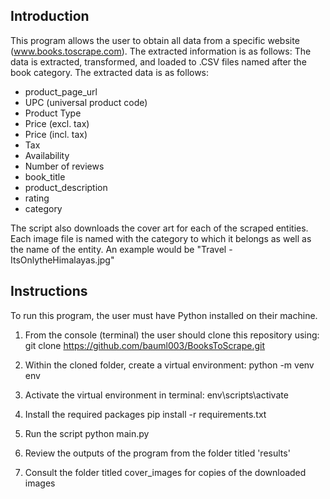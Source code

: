 Introduction
-
This program allows the user to obtain all data from a specific website (www.books.toscrape.com). The extracted information is as follows: 
The data is extracted, transformed, and loaded to .CSV files named after the book category. 
The extracted data is as follows:
- product_page_url
- UPC (universal product code)
- Product Type
- Price (excl. tax)
- Price (incl. tax)
- Tax
- Availability
- Number of reviews
- book_title
- product_description
- rating
- category

The script also downloads the cover art for each of the scraped entities. 
Each image file is named with the category to which it belongs as well as the name of the entity. 
An example would be "Travel - ItsOnlytheHimalayas.jpg"

Instructions
-
To run this program, the user must have Python installed on their machine. 
1. From the console (terminal) the user should clone this repository using: 
git clone https://github.com/bauml003/BooksToScrape.git

2. Within the cloned folder, create a virtual environment:
python -m venv env

3. Activate the virtual environment in terminal:
env\scripts\activate

4. Install the required packages
pip install -r requirements.txt

5. Run the script
python main.py

6. Review the outputs of the program from the folder titled 'results' 
7. Consult the folder titled cover_images for copies of the downloaded images 

